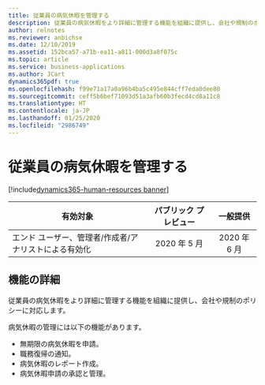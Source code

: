 ```yaml
---
title: 従業員の病気休暇を管理する
description: 従業員の病気休暇をより詳細に管理する機能を組織に提供し、会社や規制のポリシーに対応します。
author: relnotes
ms.reviewer: anbichse
ms.date: 12/10/2019
ms.assetid: 152bca57-a71b-ea11-a811-000d3a8f075c
ms.topic: article
ms.service: business-applications
ms.author: JCart
dynamics365pdf: true
ms.openlocfilehash: f99e71a17a0a96b4ba5c495e844cff7eda0dee80
ms.sourcegitcommit: ceff5b6bef71093d51a3afb60b3fecd4cd8a11c8
ms.translationtype: HT
ms.contentlocale: ja-JP
ms.lasthandoff: 01/25/2020
ms.locfileid: "2986749"
---
```

# <a name="manage-employee-sick-leave"></a>従業員の病気休暇を管理する
[!include[dynamics365-human-resources banner](../includes/dynamics365-human-resources.md)]

| 有効対象    |  パブリック プレビュー | 一般提供 | 
| ---------- | :----------: |:----------: |
|エンド ユーザー、管理者/作成者/アナリストによる有効化|2020 年 5 月| 2020 年 6 月|






## <a name="feature-details"></a>機能の詳細
<!--feature detail start -->
従業員の病気休暇をより詳細に管理する機能を組織に提供し、会社や規制のポリシーに対応します。

病気休暇の管理には以下の機能があります。  

- 無期限の病気休暇を申請。
- 職務復帰の通知。
- 病気休暇のレポート作成。
- 病気休暇申請の承認と管理。


<!--feature detail end -->









